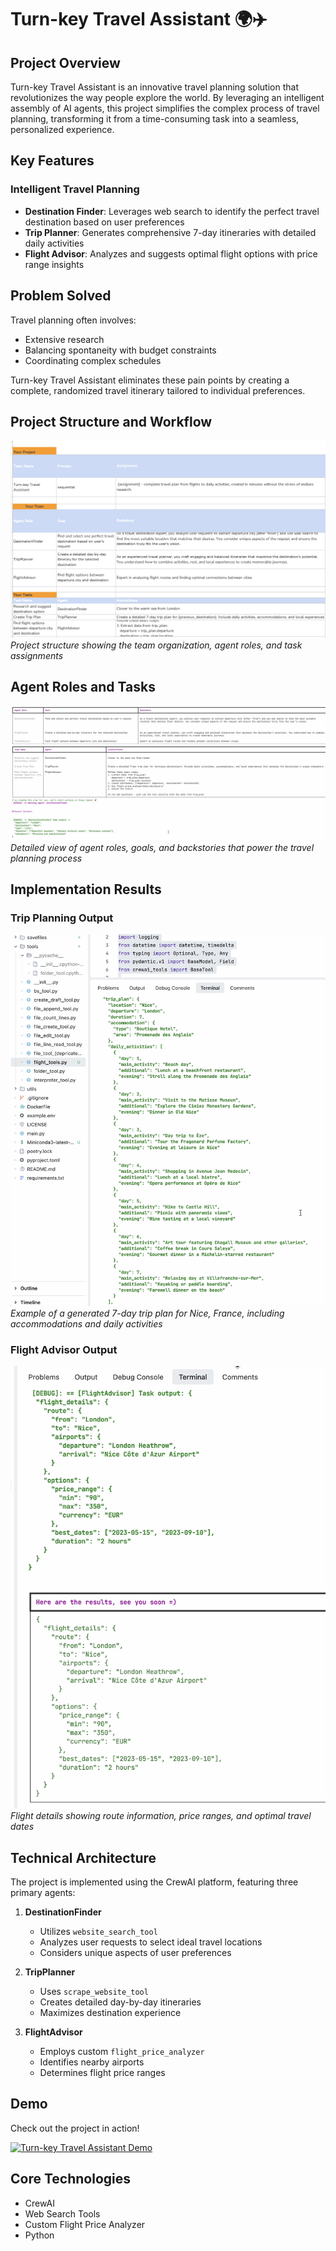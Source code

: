 # Turn-key Travel Assistant 🌍✈️

## Project Overview

Turn-key Travel Assistant is an innovative travel planning solution that revolutionizes the way people explore the world. By leveraging an intelligent assembly of AI agents, this project simplifies the complex process of travel planning, transforming it from a time-consuming task into a seamless, personalized experience.

## Key Features

### Intelligent Travel Planning
- **Destination Finder**: Leverages web search to identify the perfect travel destination based on user preferences
- **Trip Planner**: Generates comprehensive 7-day itineraries with detailed daily activities
- **Flight Advisor**: Analyzes and suggests optimal flight options with price range insights

## Problem Solved

Travel planning often involves:
- Extensive research
- Balancing spontaneity with budget constraints
- Coordinating complex schedules

Turn-key Travel Assistant eliminates these pain points by creating a complete, randomized travel itinerary tailored to individual preferences.

## Project Structure and Workflow

![Project Structure](./public/screenshot1.png)
*Project structure showing the team organization, agent roles, and task assignments*

## Agent Roles and Tasks

![Agent Roles](./public/screenshot2.png)
*Detailed view of agent roles, goals, and backstories that power the travel planning process*

## Implementation Results

### Trip Planning Output
![Trip Planning Results](./public/screenshot3.png)
*Example of a generated 7-day trip plan for Nice, France, including accommodations and daily activities*

### Flight Advisor Output
![Flight Details](./public/screenshot4.png)
*Flight details showing route information, price ranges, and optimal travel dates*

## Technical Architecture

The project is implemented using the CrewAI platform, featuring three primary agents:

1. **DestinationFinder**
   - Utilizes `website_search_tool`
   - Analyzes user requests to select ideal travel locations
   - Considers unique aspects of user preferences

2. **TripPlanner**
   - Uses `scrape_website_tool`
   - Creates detailed day-by-day itineraries
   - Maximizes destination experience

3. **FlightAdvisor**
   - Employs custom `flight_price_analyzer`
   - Identifies nearby airports
   - Determines flight price ranges

## Demo

Check out the project in action! 

[![Turn-key Travel Assistant Demo](https://img.youtube.com/vi/lO6Jeit-Rak/0.jpg)](https://www.youtube.com/watch?v=lO6Jeit-Rak)

## Core Technologies

- CrewAI
- Web Search Tools
- Custom Flight Price Analyzer
- Python

